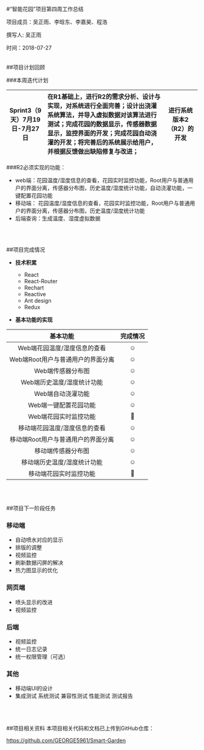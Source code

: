 #“智能花园”项目第四周工作总结

项目成员：吴正雨、李晗东、李嘉昊、程浩

撰写人: 吴正雨

时间：2018-07-27

<br />
##项目计划回顾

###本周迭代计划

Sprint3（9天）7月19日-7月27日  | 在R1基础上，进行R2的需求分析、设计与实现，对系统进行全面完善；设计出浇灌系统算法，并导入虚拟数据对该算法进行测试；完成花园的数据显示，传感器数据显示，监控界面的开发；完成花园自动浇灌的开发；将完善后的系统展示给用户，并根据反馈做出缺陷修复与改进； | 进行系统版本2（R2）的开发
:-------------: | :------------- | :--------------:



###R2必须实现的功能：

* web端：花园温度/湿度信息的查看，花园实时监控功能，Root用户与普通用户的界面分离，传感器分布图，历史温度/湿度统计功能，自动浇灌功能，一键配置花园功能
* 移动端： 花园温度/湿度信息的查看，花园实时监控功能，Root用户与普通用户的界面分离，传感器分布图，历史温度/湿度统计功能
* 后端查询：生成温度、湿度虚拟数据

<br />
<br />


##项目完成情况
* **技术积累**
	 + React
	 + React-Router
	 + Rechart
	 + Reactive
	 + Ant design
	 + Redux
	 
* **基本功能的实现**

| 基本功能  | 完成情况 | 
|:-------------: |:---------------:|        
| Web端花园温度/湿度信息的查看     |  ☺️  | 
| Web端Root用户与普通用户的界面分离     |  ☺️  | 
| Web端传感器分布图     |  ☺️  | 
| Web端历史温度/湿度统计功能     |  ☺️  |
| Web端自动浇灌功能     |  ☺️  | 
| Web端一键配置花园功能     |  ☺️  |
| Web端花园实时监控功能     |  🙁  | 
| 移动端花园温度/湿度信息的查看     |  ☺️  | 
| 移动端Root用户与普通用户的界面分离     |  ☺️  | 
| 移动端传感器分布图     |  ☺️  | 
| 移动端历史温度/湿度统计功能     |  ☺️  |
| 移动端花园实时监控功能     |  🙁  | 


<br /><br />
	
##项目下一阶段任务
### 移动端 
- 自动喷水对应的显示 
- 排版的调整 
- 视频监控 
- 刷新数据闪屏的解决 
- 热力图显示的优化

### 网页端
- 喷头显示的改进 
- 视频监控 

### 后端
- 视频监控 
- 统一日志记录 
- 统一权限管理（可选） 

### 其他
- 移动端UI的设计 
- 集成测试 系统测试 兼容性测试 性能测试 测试报告
	
<br /><br />	
##项目相关资料
本项目相关代码和文档已上传到GitHub仓库：

<https://github.com/GEORGE5961/Smart-Garden>
	


